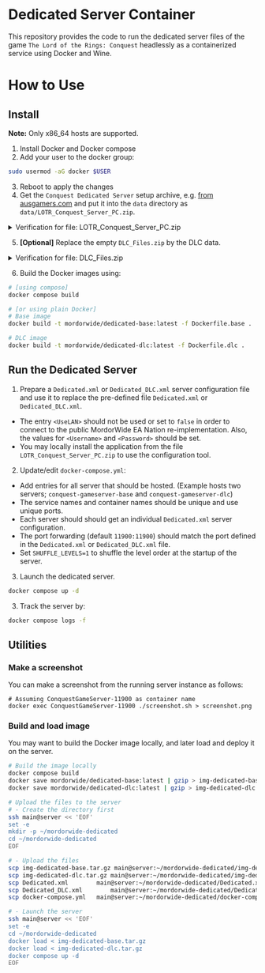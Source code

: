 # Dedicated Server Container

This repository provides the code to run the dedicated server files of the game `The Lord of the Rings: Conquest` headlessly as a containerized service using Docker and Wine.

# How to Use
## Install
**Note:** Only x86_64 hosts are supported.

1. Install Docker and Docker compose
2. Add your user to the docker group:
```bash
sudo usermod -aG docker $USER
```
3. Reboot to apply the changes
4. Get the `Conquest Dedicated Server` setup archive, e.g. [from ausgamers.com](https://www.ausgamers.com/files/download/42316/lord-of-the-rings-conquest-dedicated-pc-server) and put it into the `data` directory as `data/LOTR_Conquest_Server_PC.zip`.
<details>
<summary>Verification for file: LOTR_Conquest_Server_PC.zip</summary>

It should look as follows:
```bash
zipinfo -1 data/LOTR_Conquest_Server_PC.zip
Autorun/
autorun.dat
AutoRun.exe
autorun.inf
Autorun/DialogLogo128x128.jpg
Autorun/en-us_AutoRun.bmp
Autorun/ES_AutoRun.bmp
Autorun/fr-fr_AutoRun.bmp
Autorun/GL.ini
Autorun/paul.dll
Autorun/readme.txt
Data0.cab
EASetup.exe
GDFBinary.dll
Levels/
Levels/BlackGates.PAK
Levels/Helm'sDeep.PAK
Levels/Isengard.PAK
Levels/Legal.PAK
Levels/level_info.dat
Levels/MinasTirith.PAK
Levels/MinasTirith_Top.PAK
Levels/Minas_Morgul.PAK
Levels/Moria.PAK
Levels/Mount_Doom.PAK
Levels/Osgiliath.PAK
Levels/PelennorFields.PAK
Levels/Rivendell.PAK
Levels/shell.PAK
Levels/Shire.PAK
Levels/Training.PAK
Levels/Weathertop.PAK
Support/
Support/localization.ini
Support/readme.txt
```
</details>

5. **[Optional]** Replace the empty `DLC_Files.zip` by the DLC data.
<details>
<summary>Verification for file: DLC_Files.zip</summary>

It should look as follows:
```bash
zipinfo -1 data/DLC_Files.zip
AddOn/HeroArenaBonus/
AddOn/HeroArenaBonus/level_info.dat
AddOn/HeroArenaBonus/Moria_DLC.BIN
AddOn/HeroArenaBonus/Moria_DLC.PAK
AddOn/HeroArenaBonus/Osgiliath_DLC.BIN
AddOn/HeroArenaBonus/Osgiliath_DLC.PAK
AddOn/HeroesandMapsPack/
AddOn/HeroesandMapsPack/Amon_Hen.BIN
AddOn/HeroesandMapsPack/Amon_Hen.PAK
AddOn/HeroesandMapsPack/Audio/
AddOn/HeroesandMapsPack/Audio/HeroArwen.bnk
AddOn/HeroesandMapsPack/Audio/HeroBoromir.bnk
AddOn/HeroesandMapsPack/Audio/HeroGothmog_DLC.bnk
AddOn/HeroesandMapsPack/Audio/Level_Amon_Hen_DLC.bnk
AddOn/HeroesandMapsPack/Audio/Level_Last_Alliance_DLC.bnk
AddOn/HeroesandMapsPack/LastAlliance_DLC.BIN
AddOn/HeroesandMapsPack/LastAlliance_DLC.PAK
AddOn/HeroesandMapsPack/level_info.dat
AddOn/HeroesandMapsPack/MinasTirithBottom_DLC.BIN
AddOn/HeroesandMapsPack/MinasTirithBottom_DLC.PAK
AddOn/HeroesandMapsPack/Weathertop_DLC.BIN
AddOn/HeroesandMapsPack/Weathertop_DLC.PAK
Audio/WWiseIDTable.bin
```
</details>

6. Build the Docker images using:
```bash
# [using compose]
docker compose build

# [or using plain Docker]
# Base image
docker build -t mordorwide/dedicated-base:latest -f Dockerfile.base .

# DLC image
docker build -t mordorwide/dedicated-dlc:latest -f Dockerfile.dlc .
```

## Run the Dedicated Server
1. Prepare a `Dedicated.xml` or `Dedicated_DLC.xml` server configuration file and use it to replace the pre-defined file `Dedicated.xml` or `Dedicated_DLC.xml`.
* The entry `<UseLAN>` should not be used or set to `false` in order to connect to the public MordorWide EA Nation re-implementation. Also, the  values for `<Username>` and `<Password>` should be set.
* You may locally install the application from the file `LOTR_Conquest_Server_PC.zip` to use the configuration tool.

2. Update/edit `docker-compose.yml`:
* Add entries for all server that should be hosted. (Example hosts two servers; `conquest-gameserver-base` and `conquest-gameserver-dlc`)
* The service names and container names should be unique and use unique ports.
* Each server should should get an individual `Dedicated.xml` server configuration.
* The port forwarding (default `11900:11900`) should match the port defined in the `Dedicated.xml` or `Dedicated_DLC.xml` file.
* Set `SHUFFLE_LEVELS=1` to shuffle the level order at the startup of the server.

3. Launch the dedicated server.
```bash
docker compose up -d
```

3. Track the server by:
```bash
docker compose logs -f
```

## Utilities

### Make a screenshot
You can make a screenshot from the running server instance as follows:
```
# Assuming ConquestGameServer-11900 as container name
docker exec ConquestGameServer-11900 ./screenshot.sh > screenshot.png
```

### Build and load image
You may want to build the Docker image locally, and later load and deploy it on the server.
```bash
# Build the image locally
docker compose build
docker save mordorwide/dedicated-base:latest | gzip > img-dedicated-base.tar.gz
docker save mordorwide/dedicated-dlc:latest | gzip > img-dedicated-dlc.tar.gz

# Upload the files to the server
# - Create the directory first
ssh main@server << 'EOF'
set -e
mkdir -p ~/mordorwide-dedicated
cd ~/mordorwide-dedicated
EOF

# - Upload the files
scp img-dedicated-base.tar.gz main@server:~/mordorwide-dedicated/img-dedicated-base.tar.gz
scp img-dedicated-dlc.tar.gz main@server:~/mordorwide-dedicated/img-dedicated-dlc.tar.gz
scp Dedicated.xml        main@server:~/mordorwide-dedicated/Dedicated.xml
scp Dedicated_DLC.xml        main@server:~/mordorwide-dedicated/Dedicated_DLC.xml
scp docker-compose.yml   main@server:~/mordorwide-dedicated/docker-compose.yml

# - Launch the server
ssh main@server << 'EOF'
set -e
cd ~/mordorwide-dedicated
docker load < img-dedicated-base.tar.gz
docker load < img-dedicated-dlc.tar.gz
docker compose up -d
EOF
```